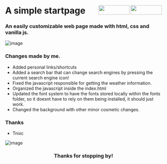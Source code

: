 <h1 align="left">A simple startpage


<img src="https://img.shields.io/github/watchers/d-solis/startpageV5?color=%238AB4F8&labelColor=101012&label=watchers&style=for-the-badge" width=100 height=30 align="right" />
<img src="https://img.shields.io/github/stars/d-solis/startpageV5?color=%238AB4F8&labelColor=101012&label=stars&style=for-the-badge" width=100 height=30 align="right" />

</h1> 

### An easily customizable web page made with html, css and vanilla js.

![image](https://github.com/d-solis/startpageV5/assets/43517199/987e02a5-366b-42c6-8442-2ffb2565883a)

### Changes made by me.

 - Added personal links/shortcuts
 - Added a search bar that can change search engines by pressing the current search engine icon!
 - Fixed the javascript responsible for getting the weather information.
 - Organized the javascript inside the index.html
 - Updated the font system to have the fonts stored locally within the fonts folder, so it doesnt have to rely on them being installed, it should just work.
 - Changed the background with other minor cosmetic changes.

### Thanks

 - Tnixc 



![image](https://raw.githubusercontent.com/d-solis/dotfiles/main/assets/cat.svg)
<h3 align="center">
Thanks for stopping by!
</h3>
